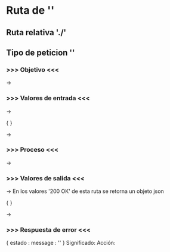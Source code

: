 # Ruta de ''

## Ruta relativa './'

## Tipo de peticion ''

### >>> Objetivo <<<

-> 

### >>> Valores de entrada <<<

-> 

{
}

-> 

### >>> Proceso <<<

-> 

### >>> Valores de salida <<<

-> En los valores '200 OK' de esta ruta se retorna un objeto json

{
}

-> 

### >>> Respuesta de error <<<

{
estado : 
message : ''
}
Significado:
Acción: